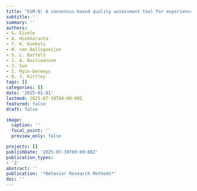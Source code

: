 ```yaml
---
title: "ESM-Q: A consensus-based quality assessment tool for experience sampling method items"
subtitle: ''
summary: ''
authors:
- G. Eisele
- A. Hiekkaranta
- Y. K. Kunkels
- W. van Ballegooijen
- S. L. Bartels
- J. A. Bastiaansen
- J. Sun
- I. Myin-Germeys
- O. J. Kirtley
tags: []
categories: []
date: '2025-01-01'
lastmod: 2025-07-30T00:00:00Z
featured: false
draft: false

image:
  caption: ''
  focal_point: ''
  preview_only: false

projects: []
publishDate: '2025-07-30T00:00:00Z'
publication_types:
- '2'
abstract: ''
publication: '*Behavior Research Methods*'
doi: ''
---
```

